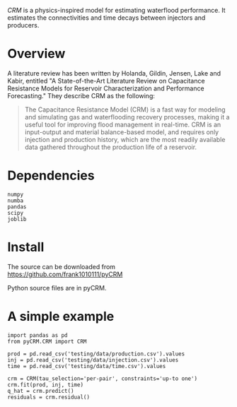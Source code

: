_CRM_ is a physics-inspired model for estimating waterflood performance. It estimates the connectivities and time decays between injectors and producers.

# Overview

A literature review has been written by Holanda, Gildin, Jensen, Lake and Kabir, entitled "A State-of-the-Art Literature Review on Capacitance Resistance Models for Reservoir Characterization and Performance Forecasting." They describe CRM as the following:
> The Capacitance Resistance Model (CRM) is a fast way for modeling and simulating gas and waterflooding recovery processes, making it a useful tool for improving flood management in real-time. CRM is an input-output and material balance-based model, and requires only injection and production history, which are the most readily available data gathered throughout the production life of a reservoir.

# Dependencies
    numpy
    numba
    pandas
    scipy
    joblib

# Install
The source can be downloaded from <https://github.com/frank1010111/pyCRM>

Python source files are in pyCRM.

# A simple example
    import pandas as pd
    from pyCRM.CRM import CRM

    prod = pd.read_csv('testing/data/production.csv').values
    inj = pd.read_csv('testing/data/injection.csv').values
    time = pd.read_csv('testing/data/time.csv').values
    
    crm = CRM(tau_selection='per-pair', constraints='up-to one')
    crm.fit(prod, inj, time)
    q_hat = crm.predict()
    residuals = crm.residual()

